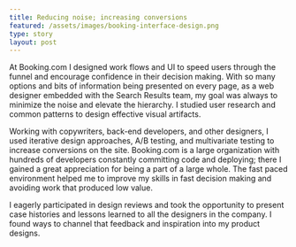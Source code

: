 ```yaml
---
title: Reducing noise; increasing conversions
featured: /assets/images/booking-interface-design.png
type: story
layout: post
---
```


At Booking.com I designed work flows and UI to speed users through the funnel and encourage confidence in their decision making. With so many options and bits of information being presented on every page, as a web designer embedded with the Search Results team, my goal was always to minimize the noise and elevate the hierarchy. I studied user research and common patterns to design effective visual artifacts.

Working with copywriters, back-end developers, and other designers, I used iterative design approaches, A/B testing, and multivariate testing to increase conversions on the site. Booking.com is a large organization with hundreds of developers constantly committing code and deploying; there I gained a great appreciation for being a part of a large whole. The fast paced environment helped me to improve my skills in fast decision making and avoiding work that produced low value.

I eagerly participated in design reviews and took the opportunity to present case histories and lessons learned to all the designers in the company. I found ways to channel that feedback and inspiration into my product designs.
